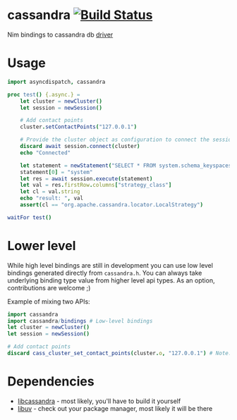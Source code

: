 # cassandra [![Build Status](https://github.com/yglukhov/cassandra/workflows/CI/badge.svg?branch=master)](https://github.com/yglukhov/cassandra/actions?query=branch%3Amaster)
Nim bindings to cassandra db [driver](https://github.com/datastax/cpp-driver)

# Usage
```nim
import asyncdispatch, cassandra

proc test() {.async.} =
    let cluster = newCluster()
    let session = newSession()

    # Add contact points
    cluster.setContactPoints("127.0.0.1")

    # Provide the cluster object as configuration to connect the session
    discard await session.connect(cluster)
    echo "Connected"

    let statement = newStatement("SELECT * FROM system.schema_keyspaces WHERE keyspace_name = ?")
    statement[0] = "system"
    let res = await session.execute(statement)
    let val = res.firstRow.columns["strategy_class"]
    let cl = val.string
    echo "result: ", val
    assert(cl == "org.apache.cassandra.locator.LocalStrategy")

waitFor test()
```
# Lower level
While high level bindings are still in development you can use low level bindings generated directly from `cassandra.h`. You can always take underlying binding type value from higher level api types. As an option, contributions are welcome ;)

Example of mixing two APIs:
```nim
import cassandra
import cassandra/bindings # Low-level bindings
let cluster = newCluster()
let session = newSession()

# Add contact points
discard cass_cluster_set_contact_points(cluster.o, "127.0.0.1") # Note: .o is the low-level type
```
# Dependencies
- [libcassandra](https://github.com/datastax/cpp-driver) - most likely, you'll have to build it yourself
- [libuv](https://github.com/libuv/libuv) - check out your package manager, most likely it will be there
